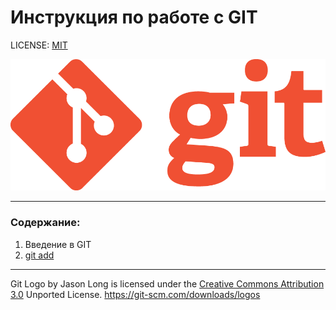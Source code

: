 # Инструкция по работе с GIT

LICENSE: [MIT](./license.md)

![git-logo](./assets/Git-Logo-1788C.png)


---

### Содержание:
1. Введение в GIT
2. [git add](./add.md)

---

Git Logo by Jason Long is licensed under the [Creative Commons Attribution 3.0](https://creativecommons.org/licenses/by/3.0/) Unported License.
https://git-scm.com/downloads/logos
